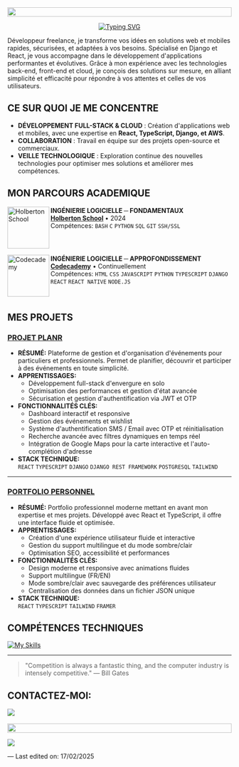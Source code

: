 <img src="https://t3.ftcdn.net/jpg/04/99/35/54/360_F_499355401_bcBoOyUj1BqmTrlbdKBJkDQl7FBvHmW0.jpg" height="21px" style="width: 100%;">

<div align="center">

[![Typing SVG](https://readme-typing-svg.herokuapp.com?font=Fira+Code&pause=1000&color=F7F7F7&center=true&vCenter=true&width=435&lines=HELLO+WORLD%2C+JE+SUIS+JAMES+%F0%9F%91%8B)](https://git.io/typing-svg)

</div>

Développeur freelance, je transforme vos idées en solutions web et mobiles rapides, sécurisées, et adaptées à vos besoins. Spécialisé en Django et React, je vous accompagne dans le développement d'applications performantes et évolutives. Grâce à mon expérience avec les technologies back-end, front-end et cloud, je conçois des solutions sur mesure, en alliant simplicité et efficacité pour répondre à vos attentes et celles de vos utilisateurs.

## CE SUR QUOI JE ME CONCENTRE

- **DÉVELOPPEMENT FULL-STACK & CLOUD** : Création d'applications web et mobiles, avec une expertise en **React, TypeScript, Django, et AWS**.
- **COLLABORATION** : Travail en équipe sur des projets open-source et commerciaux.
- **VEILLE TECHNOLOGIQUE** : Exploration continue des nouvelles technologies pour optimiser mes solutions et améliorer mes compétences.

## MON PARCOURS ACADEMIQUE

[<img align="left" height="94px" width="94px" alt="Holberton School" src="https://blog.holbertonschool.com/wp-content/uploads/2019/04/instagram_feed180.jpg"/>](https://www.holbertonschool.fr/)
**INGÉNIERIE LOGICIELLE ─ FONDAMENTAUX** \
[**Holberton School**](https://www.holbertonschool.fr/) • 2024 \
Compétences: `BASH` `C` `PYTHON` `SQL` `GIT` `SSH/SSL`

<br clear="left"/>

[<img align="left" height="94px" width="94px" alt="Codecademy" src="https://encrypted-tbn0.gstatic.com/images?q=tbn:ANd9GcSh4KW6CVd0xtcKjRF9GM1hzoHsYlLiYrjUTg&s"/>](https://www.codecademy.com/)
**INGÉNIERIE LOGICIELLE ─ APPROFONDISSEMENT** \
[**Codecademy**](https://www.codecademy.com/) • Continuellement \
Compétences: `HTML` `CSS` `JAVASCRIPT` `PYTHON` `TYPESCRIPT` `DJANGO` `REACT` `REACT NATIVE` `NODE.JS`

<br clear="left"/>

## MES PROJETS

### [PROJET PLANR](https://github.com/jmsjrz/Planr_Project_BACKEND)

- **RÉSUMÉ:** Plateforme de gestion et d'organisation d'événements pour particuliers et professionnels. Permet de planifier, découvrir et participer à des événements en toute simplicité.
- **APPRENTISSAGES:**
  - Développement full-stack d'envergure en solo
  - Optimisation des performances et gestion d'état avancée
  - Sécurisation et gestion d'authentification via JWT et OTP
- **FONCTIONNALITÉS CLÉS:**
  - Dashboard interactif et responsive
  - Gestion des événements et wishlist
  - Système d'authentification SMS / Email avec OTP et réinitialisation
  - Recherche avancée avec filtres dynamiques en temps réel
  - Intégration de Google Maps pour la carte interactive et l'auto-complétion d'adresse
- **STACK TECHNIQUE:**  
  `REACT` `TYPESCRIPT` `DJANGO` `DJANGO REST FRAMEWORK` `POSTGRESQL` `TAILWIND`

---

### [PORTFOLIO PERSONNEL](https://github.com/jmsjrz/portfolio_project)

- **RÉSUMÉ:** Portfolio professionnel moderne mettant en avant mon expertise et mes projets. Développé avec React et TypeScript, il offre une interface fluide et optimisée.
- **APPRENTISSAGES:**
  - Création d'une expérience utilisateur fluide et interactive
  - Gestion du support multilingue et du mode sombre/clair
  - Optimisation SEO, accessibilité et performances
- **FONCTIONNALITÉS CLÉS:**
  - Design moderne et responsive avec animations fluides
  - Support multilingue (FR/EN)
  - Mode sombre/clair avec sauvegarde des préférences utilisateur
  - Centralisation des données dans un fichier JSON unique
- **STACK TECHNIQUE:**  
  `REACT` `TYPESCRIPT` `TAILWIND` `FRAMER`

## COMPÉTENCES TECHNIQUES

[![My Skills](https://skillicons.dev/icons?i=c,bash,html,css,tailwind,js,ts,python,django,react,nodejs,postgresql,mongodb,docker,aws)](https://skillicons.dev)

---

> "Competition is always a fantastic thing, and the computer industry is intensely competitive." — Bill Gates

## CONTACTEZ-MOI:

<div>
<a href="https://www.linkedin.com/in/james-jarosz-fr/" target="_blank"><img loading="lazy" src="https://img.shields.io/badge/-LinkedIn-%230077B5?style=for-the-badge&logo=linkedin&logoColor=white" target="_blank"></a>   
</div>

<br>

<img src="https://t3.ftcdn.net/jpg/04/99/35/54/360_F_499355401_bcBoOyUj1BqmTrlbdKBJkDQl7FBvHmW0.jpg" height="21px" style="width: 100%;">

<br>

![](https://komarev.com/ghpvc/?username=jmsjrz&style=for-the-badge&color=red)

— Last edited on: 17/02/2025
